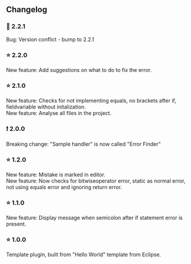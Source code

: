 ## Changelog 

### 🐛 2.2.1 
Bug: Version conflict - bump to 2.2.1

### :star: 2.2.0    
New feature: Add suggestions on what to do to fix the error.

### :star: 2.1.0
New feature: Checks for not implementing equals, no brackets after if, fieldvariable without initalization.   
New feature: Analyse all files in the project.

### :exclamation: 2.0.0 
Breaking change: "Sample handler" is now called "Error Finder"

### :star: 1.2.0 
New feature: Mistake is marked in editor.  
New feature: Now checks for bitwiseoperator error, static as normal error, not using equals error and ignoring return error.

### :star: 1.1.0 
New feature: Display message when semicolon after if statement error is present. 

### :star: 1.0.0 
Template plugin, built from "Hello World" template from Eclipse.
